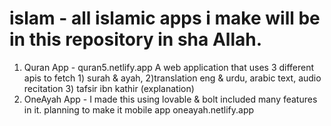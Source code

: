 # islam - all islamic apps i make will be in this repository in sha Allah.

1) Quran App - quran5.netlify.app A web application that uses 3 different apis to fetch 1) surah & ayah, 2)translation eng & urdu, arabic text, audio recitation 3) tafsir ibn kathir (explanation)
2) OneAyah App - I made this using lovable & bolt included many features in it. planning to make it mobile app oneayah.netlify.app
